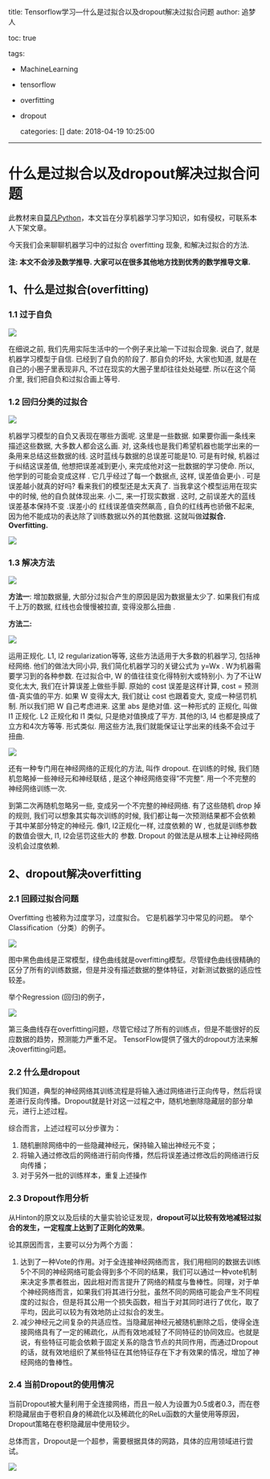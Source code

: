 title: Tensorflow学习—什么是过拟合以及dropout解决过拟合问题
author: 追梦人

toc: true

tags:

- MachineLearning

- tensorflow

- overfitting

- dropout

  categories: []
  date: 2018-04-19 10:25:00


---

# 什么是过拟合以及dropout解决过拟合问题

此教材来自[莫凡Python](https://morvanzhou.github.io/tutorials/machine-learning/tensorflow/)，本文旨在分享机器学习学习知识，如有侵权，可联系本人下架文章。

今天我们会来聊聊机器学习中的过拟合 overfitting 现象, 和解决过拟合的方法.

**注: 本文不会涉及数学推导. 大家可以在很多其他地方找到优秀的数学推导文章.**

<!--more-->

## 1、什么是过拟合(overfitting)

### 1.1 过于自负

![](http://imgss.lovebingzi.com/overfitting/overfitting1.png)

在细说之前, 我们先用实际生活中的一个例子来比喻一下过拟合现象. 说白了, 就是机器学习模型于自信. 已经到了自负的阶段了. 那自负的坏处, 大家也知道, 就是在自己的小圈子里表现非凡, 不过在现实的大圈子里却往往处处碰壁. 所以在这个简介里, 我们把自负和过拟合画上等号.

### 1.2 回归分类的过拟合

![](http://imgss.lovebingzi.com/overfitting/overfitting2.png)

机器学习模型的自负又表现在哪些方面呢. 这里是一些数据. 如果要你画一条线来描述这些数据, 大多数人都会这么画. 对, 这条线也是我们希望机器也能学出来的一条用来总结这些数据的线. 这时蓝线与数据的总误差可能是10. 可是有时候, 机器过于纠结这误差值, 他想把误差减到更小, 来完成他对这一批数据的学习使命. 所以, 他学到的可能会变成这样 . 它几乎经过了每一个数据点, 这样, 误差值会更小 . 可是误差越小就真的好吗? 看来我们的模型还是太天真了. 当我拿这个模型运用在现实中的时候, 他的自负就体现出来. 小二, 来一打现实数据 . 这时, 之前误差大的蓝线误差基本保持不变 .误差小的 红线误差值突然飙高 , 自负的红线再也骄傲不起来, 因为他不能成功的表达除了训练数据以外的其他数据. 这就叫做**过拟合. Overfitting.**

![](http://imgss.lovebingzi.com/overfitting/overfitting3.png)

### 1.3 解决方法

![](http://imgss.lovebingzi.com/overfitting/overfitting4.png)

**方法一**: 增加数据量, 大部分过拟合产生的原因是因为数据量太少了. 如果我们有成千上万的数据, 红线也会慢慢被拉直, 变得没那么扭曲 . 

**方法二:**

![](http://imgss.lovebingzi.com/overfitting/overfitting5.png)

运用正规化. L1, l2 regularization等等, 这些方法适用于大多数的机器学习, 包括神经网络. 他们的做法大同小异, 我们简化机器学习的关键公式为 y=Wx . W为机器需要学习到的各种参数. 在过拟合中, W 的值往往变化得特别大或特别小. 为了不让W变化太大, 我们在计算误差上做些手脚. 原始的 cost 误差是这样计算, cost = 预测值-真实值的平方. 如果 W 变得太大, 我们就让 cost 也跟着变大, 变成一种惩罚机制. 所以我们把 W 自己考虑进来. 这里 abs 是绝对值. 这一种形式的 正规化, 叫做 l1 正规化. L2 正规化和 l1 类似, 只是绝对值换成了平方. 其他的l3, l4 也都是换成了立方和4次方等等. 形式类似. 用这些方法,我们就能保证让学出来的线条不会过于扭曲.

![](http://imgss.lovebingzi.com/overfitting/overfitting6.png)

还有一种专门用在神经网络的正规化的方法, 叫作 dropout. 在训练的时候, 我们随机忽略掉一些神经元和神经联结 , 是这个神经网络变得”不完整”. 用一个不完整的神经网络训练一次.

到第二次再随机忽略另一些, 变成另一个不完整的神经网络. 有了这些随机 drop 掉的规则, 我们可以想象其实每次训练的时候, 我们都让每一次预测结果都不会依赖于其中某部分特定的神经元. 像l1, l2正规化一样, 过度依赖的 W , 也就是训练参数的数值会很大, l1, l2会惩罚这些大的 参数. Dropout 的做法是从根本上让神经网络没机会过度依赖.

## 2、dropout解决overfitting

### 2.1 回顾过拟合问题

Overfitting 也被称为过度学习，过度拟合。 它是机器学习中常见的问题。 举个Classification（分类）的例子。



![](http://imgss.lovebingzi.com/overfitting/5_02_1.png)

图中黑色曲线是正常模型，绿色曲线就是overfitting模型。尽管绿色曲线很精确的区分了所有的训练数据，但是并没有描述数据的整体特征，对新测试数据的适应性较差。

举个Regression (回归)的例子，

![](http://imgss.lovebingzi.com/overfitting/5_02_2.png)

第三条曲线存在overfitting问题，尽管它经过了所有的训练点，但是不能很好的反应数据的趋势，预测能力严重不足。 TensorFlow提供了强大的dropout方法来解决overfitting问题。

### 2.2 什么是dropout

我们知道，典型的神经网络其训练流程是将输入通过网络进行正向传导，然后将误差进行反向传播。Dropout就是针对这一过程之中，随机地删除隐藏层的部分单元，进行上述过程。

综合而言，上述过程可以分步骤为：

1. 随机删除网络中的一些隐藏神经元，保持输入输出神经元不变；
2. 将输入通过修改后的网络进行前向传播，然后将误差通过修改后的网络进行反向传播；
3. 对于另外一批的训练样本，重复上述操作

### 2.3 Dropout作用分析

从Hinton的原文以及后续的大量实验论证发现，**dropout可以比较有效地减轻过拟合的发生，一定程度上达到了正则化的效果**。

论其原因而言，主要可以分为两个方面：

1. 达到了一种Vote的作用。对于全连接神经网络而言，我们用相同的数据去训练5个不同的神经网络可能会得到多个不同的结果，我们可以通过一种vote机制来决定多票者胜出，因此相对而言提升了网络的精度与鲁棒性。同理，对于单个神经网络而言，如果我们将其进行分批，虽然不同的网络可能会产生不同程度的过拟合，但是将其公用一个损失函数，相当于对其同时进行了优化，取了平均，因此可以较为有效地防止过拟合的发生。
2. 减少神经元之间复杂的共适应性。当隐藏层神经元被随机删除之后，使得全连接网络具有了一定的稀疏化，从而有效地减轻了不同特征的协同效应。也就是说，有些特征可能会依赖于固定关系的隐含节点的共同作用，而通过Dropout的话，就有效地组织了某些特征在其他特征存在下才有效果的情况，增加了神经网络的鲁棒性。

### 2.4 当前Dropout的使用情况

当前Dropout被大量利用于全连接网络，而且一般人为设置为0.5或者0.3，而在卷积隐藏层由于卷积自身的稀疏化以及稀疏化的ReLu函数的大量使用等原因，Dropout策略在卷积隐藏层中使用较少。

总体而言，Dropout是一个超参，需要根据具体的网路，具体的应用领域进行尝试。

![](http://imgss.lovebingzi.com/overfitting/dropout.gif)